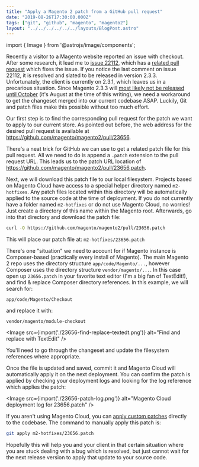 ```yaml
---
title: "Apply a Magento 2 patch from a GitHub pull request"
date: "2019-08-26T17:30:00.000Z"
tags: ["git", "github", "magento", "magento2"]
layout: "../../../../../../layouts/BlogPost.astro"
---
```


import { Image } from '@astrojs/image/components';

Recently a visitor to a Magento website reported an issue with checkout. After some research, it lead me to <a href="https://github.com/magento/magento2/issues/22112" target="_blank">issue 22112</a>, which has a <a href="https://github.com/magento/magento2/pull/23656" target="_blank">related pull request</a> which fixes the issue. If you notice the last comment on issue 22112, it is resolved and slated to be released in version 2.3.3. Unfortunately, the client is currently on 2.3.1, which leaves us in a precarious situation. Since Magento 2.3.3 will <a href="https://twitter.com/mattz_mg/status/1165987249009438721" target="_blank">most likely not be released until October</a> (it's August at the time of this writing), we need a workaround to get the changeset merged into our current codebase ASAP. Luckily, Git and patch files make this possible without too much effort.

Our first step is to find the corresponding pull request for the patch we want to apply to our current store. As pointed out before, the web address for the desired pull request is available at <a href="https://github.com/magento/magento2/pull/23656" target="_blank">https://github.com/magento/magento2/pull/23656</a>.

There's a neat trick for GitHub we can use to get a related patch file for this pull request. All we need to do is append a `.patch` extension to the pull request URL. This leads us to the patch URL location of <a href="https://github.com/magento/magento2/pull/23656.patch" target="_blank">https://github.com/magento/magento2/pull/23656.patch</a>.

Next, we will download this patch file to our local filesystem. Projects based on Magento Cloud have access to a special helper directory named `m2-hotfixes`. Any patch files located within this directory will be automatically applied to the source code at the time of deployment. If you do not currently have a folder named `m2-hotfixes` or do not use Magento Cloud, no worries! Just create a directory of this name within the Magento root. Afterwards, go into that directory and download the patch file:

```bash
curl -O https://github.com/magento/magento2/pull/23656.patch
```

This will place our patch file at: `m2-hotfixes/23656.patch`

There's one "situation" we need to account for if Magento instance is Composer-based (practically every install of Magento). The main Magento 2 repo uses the directory structure `app/code/Magento/...`, however Composer uses the directory structure `vendor/magento/...`. In this case open up `23656.patch` in your favorite text editor (I'm a big fan of TextEdit!), and find & replace Composer directory references. In this example, we will search for:

`app/code/Magento/Checkout`

and replace it with:

`vendor/magento/module-checkout`

<Image src={import('./23656-find-replace-textedt.png')} alt="Find and replace with TextEdit" />

You'll need to go through the changeset and update the filesystem references where appropriate.

Once the file is updated and saved, commit it and Magento Cloud will automatically apply it on the next deployment. You can confirm the patch is applied by checking your deployment logs and looking for the log reference which applies the patch:

<Image src={import('./23656-patch-log.png')} alt="Magento Cloud deployment log for 23656.patch" />

If you aren't using Magento Cloud, you can <a href="https://devdocs.magento.com/guides/v2.3/cloud/project/project-patch.html" target="_blank">apply custom patches</a> directly to the codebase. The command to manually apply this patch is:

```bash
git apply m2-hotfixes/23656.patch
```

Hopefully this will help you and your client in that certain situation where you are stuck dealing with a bug which is resolved, but just cannot wait for the next release version to apply that update to your source code.

